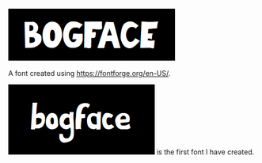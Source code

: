 !["BOGFACE"](images/bogface_caps.png)

A font created using <https://fontforge.org/en-US/>.

!["bogface"](images/bogface_lower.png) is the first font I have created.
